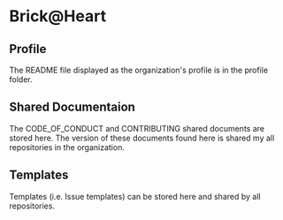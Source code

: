 # Brick@Heart

## Profile
The README file displayed as the organization's profile is in the profile folder.

## Shared Documentaion
The CODE_OF_CONDUCT and CONTRIBUTING shared documents are stored here. The version of these documents found here is shared my all repositories in the organization.

## Templates
Templates (i.e. Issue templates) can be stored here and shared by all repositories.
